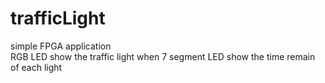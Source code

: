 # trafficLight
simple FPGA application  
RGB LED show the traffic light when 7 segment LED show the time remain of each light  
